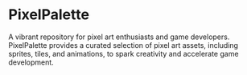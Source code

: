 # PixelPalette
A vibrant repository for pixel art enthusiasts and game developers. PixelPalette provides a curated selection of pixel art assets, including sprites, tiles, and animations, to spark creativity and accelerate game development. 

